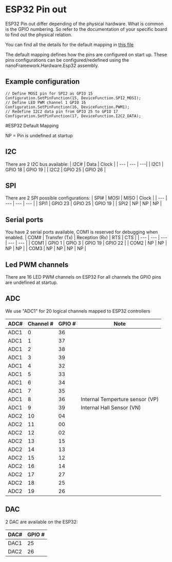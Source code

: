 # ESP32 Pin out

ESP32 Pin out differ depending of the physical hardware. What is common is the GPIO numbering. So refer to the documentation of your specific board to find out the physical relation. 

You can find all the details for the default mapping in [this file](https://github.com/nanoframework/nf-interpreter/blob/develop/targets/FreeRTOS_ESP32/ESP32_WROOM_32/common/Esp32_DeviceMapping.cpp)

The default mapping defines how the pins are configured on start up. These pins configurations can be configured/redefined using the nanoFramework.Hardware.Esp32 assembly.

## Example configuration
```
// Define MOSI pin for SPI2 as GPIO 15
Configuration.SetPinFunction(15, DeviceFunction.SPI2_MOSI);
// Define LED PWM channel 1 GPIO 16
Configuration.SetPinFunction(16, DeviceFunction.PWM1);
// Redefine I2C2 data pin from GPIO 25 to GPIO 17
Configuration.SetPinFunction(17, DeviceFunction.I2C2_DATA);
```

#ESP32 Default Mapping

NP = Pin is undefined at startup

## I2C

There are 2 I2C bus available:
| I2C# | Data | Clock |
| --- | --- | ---|
| I2C1 | GPIO 18 | GPIO 19 |
| I2C2 | GPIO 25 | GPIO 26 |

## SPI

There are 2 SPI possible configurations:
| SPI# | MOSI | MISO | Clock |
| --- | --- | --- | --- |
| SPI1 | GPIO 23 | GPIO 25 | GPIO 19 |
| SPI2 | NP | NP | NP |

## Serial ports

You have 2 serial ports available, COM1 is reserved for debugging when enabled.
| COM# | Transfer (Tx) | Reception (Rx) | RTS | CTS |
| --- | --- | --- | --- | --- |
| COM1 | GPIO 1 | GPIO 3 | GPIO 19 | GPIO 22 |
| COM2 | NP | NP | NP | NP |
| COM3 | NP | NP | NP | NP |

## Led PWM channels

There are 16 LED PWM channels on ESP32
For all channels the GPIO pins are undefined at startup. 

## ADC

We use "ADC1" for 20 logical channels mapped to ESP32 controllers

| ADC# | Channel # | GPIO # | Note |
| --- | --- | --- | --- |
| ADC1 | 0 | 36 | |
| ADC1 | 1 | 37 | |
| ADC1 | 2 | 38 | |
| ADC1 | 3 | 39 | |
| ADC1 | 4 | 32 | |
| ADC1 | 5 | 33 | |
| ADC1 | 6 | 34 | |
| ADC1 | 7 | 35 | |
| ADC1 | 8 | 36 | Internal Temperture sensor (VP) |
| ADC1 | 9 | 39 | Internal Hall Sensor (VN) |
| ADC2 | 10 | 04 | |
| ADC2 | 11 | 00 | |
| ADC2 | 12 | 02 | |
| ADC2 | 13 | 15 | |
| ADC2 | 14 | 13 | |
| ADC2 | 15 | 12 | |
| ADC2 | 16 | 14 | |
| ADC2 | 17 | 27 | |
| ADC2 | 18 | 25 | |
| ADC2 | 19 | 26 | |

## DAC

2 DAC are available on the ESP32:

| DAC# | GPIO # |
| --- | --- |
| DAC1 | 25 |
| DAC2 | 26 |
